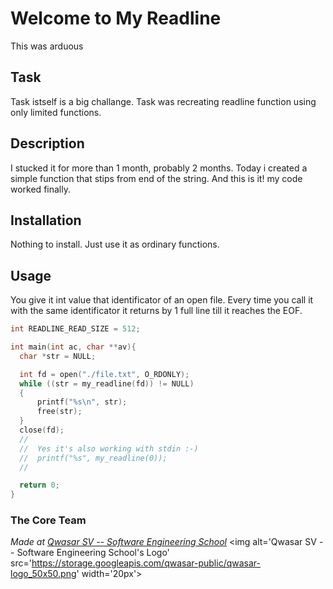# Welcome to My Readline
This was arduous

## Task
Task istself is a big challange. Task was recreating readline function using only limited functions.

## Description
I stucked it for more than 1 month, probably 2 months. Today i created a simple function that stips from end of the string. And this is it! my code worked finally.

## Installation
Nothing to install. Just use it as ordinary functions.

## Usage
You give it int value that identificator of an open file. Every time you call it with the same identificator it returns by 1 full line till it reaches the EOF.
```c
int READLINE_READ_SIZE = 512;

int main(int ac, char **av){
  char *str = NULL;

  int fd = open("./file.txt", O_RDONLY);
  while ((str = my_readline(fd)) != NULL)
  {
      printf("%s\n", str);
      free(str);
  }
  close(fd);
  //
  //  Yes it's also working with stdin :-)
  //  printf("%s", my_readline(0));
  //

  return 0;
}
```

### The Core Team


<span><i>Made at <a href='https://qwasar.io'>Qwasar SV -- Software Engineering School</a></i></span>
<span><img alt='Qwasar SV -- Software Engineering School's Logo' src='https://storage.googleapis.com/qwasar-public/qwasar-logo_50x50.png' width='20px'></span>

